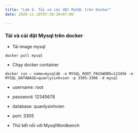 ```yaml
---
title: "Lab 6. Tải và cài đặt MySQL trên Docker"
date: 2020-11-10T07:30:20+07:00

---
```

### Tải và cài đặt Mysql trên docker
- Tải image mysql
```
docker pull mysql
```

- Chạy docker container
```
docker run — name=mysqldb -e MYSQL_ROOT_PASSWORD=123456 -e MYSQL_DATABASE=quanlysinhvien -p 3305:3306 -d mysql
```

- username: root
- password: 12345678
- database: quanlysinhvien
- port: 3305

- Thử kết nối với MysqlWordbench
